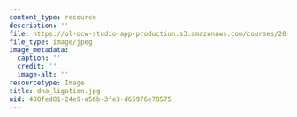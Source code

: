 ```yaml
---
content_type: resource
description: ''
file: https://ol-ocw-studio-app-production.s3.amazonaws.com/courses/20-109-laboratory-fundamentals-in-biological-engineering-fall-2007/408fed8124e9a56b3fe3d65976e78575_dna_ligation.jpg
file_type: image/jpeg
image_metadata:
  caption: ''
  credit: ''
  image-alt: ''
resourcetype: Image
title: dna_ligation.jpg
uid: 408fed81-24e9-a56b-3fe3-d65976e78575
---
```

